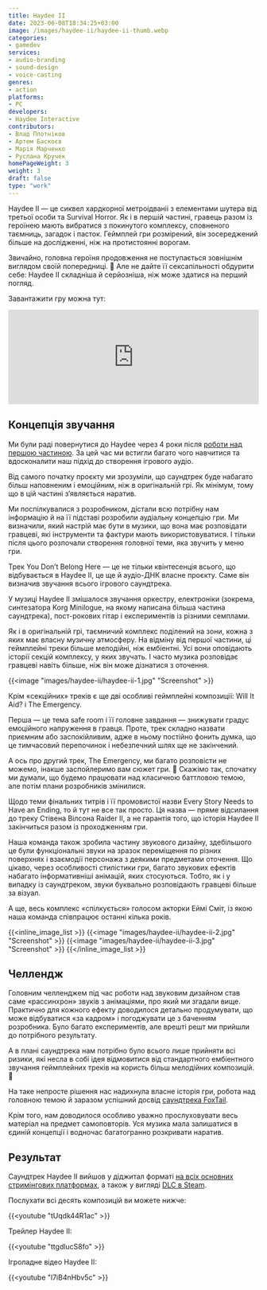 ```yaml
---
title: Haydee II
date: 2023-06-08T18:34:25+03:00
image: /images/haydee-ii/haydee-ii-thumb.webp
categories: 
- gamedev
services: 
- audio-branding
- sound-design
- voice-casting
genres:
- action
platforms:
- PC
developers:
- Haydee Interactive
contributors:
- Влад Плотніков
- Артем Баскоєв
- Марія Марченко
- Руслана Кручек
homePageWeight: 3
weight: 3
draft: false
type: "work"
---
```


Haydee II — це сиквел хардкорної метроідваніі з елементами шутера від третьої особи та Survival Horror. Як і в першій частині, гравець разом із героїнею мають вибратися з покинутого комплексу, сповненого таємниць, загадок і пасток. Геймплей гри розмірений, він зосереджений більше на дослідженні, ніж на протистоянні ворогам.

Звичайно, головна героїня продовження не поступається зовнішнім виглядом своїй попередниці. 🙂 Але не дайте її сексапільності обдурити себе: Haydee II складніша й серйозніша, ніж може здатися на перший погляд.

Завантажити гру можна тут:

<iframe loading="lazy" src="https://store.steampowered.com/widget/1444650/" frameborder="0" width="100%" height="190"></iframe>

## Концепція звучання

Ми були раді повернутися до Haydee через 4 роки після [роботи над першою частиною](works/haydee). За цей час ми встигли багато чого навчитися та вдосконалити наш підхід до створення ігрового аудіо.

Від самого початку проєкту ми зрозуміли, що саундтрек буде набагато більш наповненим і емоційним, ніж в оригінальній грі. Як мінімум, тому що в цій частині з’являється наратив.

Ми поспілкувалися з розробником, дістали всю потрібну нам інформацію й на її підставі розробили аудіальну концепцію гри. Ми визначили, який настрій має бути в музики, що вона має розповідати гравцеві, які інструменти та фактури мають використовуватися. І тільки після цього розпочали створення головної теми, яка звучить у меню гри.

Трек You Don’t Belong Here — це не тільки квінтесенція всього, що відбувається в Haydee II, це ще й аудіо-ДНК власне проєкту. Саме він визначив звучання всього ігрового саундтрека.

У музиці Haydee II змішалося звучання оркестру, електроніки (зокрема, синтезатора Korg Minilogue, на якому написана більша частина саундтрека), пост-рокових гітар і експериментів із різними семплами.

Як і в оригінальній грі, таємничий комплекс поділений на зони, кожна з яких має власну музичну атмосферу. На відміну від першої частини, ці геймплейні треки більше мелодійні, ніж ембіентні. Усі вони оповідають історії секцій комплексу, у яких звучать. І часто музика розповідає гравцеві навіть більше, ніж він може дізнатися з оточення.

{{<image "images/haydee-ii/haydee-ii-1.jpg" "Screenshot"  >}}

Крім «секційних» треків є ще дві особливі геймплейні композиції: Will It Aid? і The Emergency.

Перша — це тема safe room і її головне завдання — знижувати градус емоційного напруження в гравця. Проте, трек складно назвати приємним або заспокійливим, адже в ньому постійно фонить думка, що це тимчасовий перепочинок і небезпечний шлях ще не закінчений.

А ось про другий трек, The Emergency, ми багато розповісти не можемо, інакше заспойлеримо вам сюжет гри. 🙂 Скажімо так, спочатку ми думали, що будемо працювати над класичною баттловою темою, але потім плани розробників змінилися.

Щодо теми фінальних титрів і її промовистої назви Every Story Needs to Have an Ending, то й тут не все так просто. Ця назва — пряме відсилання до треку Стівена Вілсона Raider II, а не гарантія того, що історія Haydee II закінчиться разом із проходженням гри.

Наша команда також зробила частину звукового дизайну, здебільшого це були функціональні звуки на зразок переміщення по різних поверхнях і взаємодії персонажа з деякими предметами оточення. Що цікаво, через особливості стилістики гри, багато звукових ефектів набагато інформативніші анімацій, яких стосуються. Тобто, як і у випадку із саундтреком, звуки буквально розповідають гравцеві більше за візуал.

А ще, весь комплекс «спілкується» голосом акторки Еймі Сміт, із якою наша команда співпрацює останні кілька років.

{{<inline_image_list >}}
{{<image "images/haydee-ii/haydee-ii-2.jpg" "Screenshot"  >}}
{{<image "images/haydee-ii/haydee-ii-3.jpg" "Screenshot"  >}}
{{</inline_image_list >}}

## Челлендж

Головним челленджем під час роботи над звуковим дизайном став саме «рассинхрон» звуків з анімаціями, про який ми згадали вище. Практично для кожного ефекту доводилося детально продумувати, що може відбуватися «за кадром» і погоджувати це з баченням розробника. Було багато експериментів, але врешті решт ми прийшли до потрібного результату.

А в плані саундтрека нам потрібно було всього лише прийняти всі ризики, які несла в собі ідея відмовитися від стандартного ембіентного звучання геймплейних треків на користь більш мелодійних композицій. 🙂

На таке непросте рішення нас надихнула власне історія гри, робота над головною темою й заразом успішний досвід [саундтрека FoxTail](works/foxtail).

Крім того, нам доводилося особливо уважно прослуховувати весь матеріал на предмет самоповторів. Уся музика мала залишатися в єдиній концепції і водночас багатогранно розкривати наратив.

## Результат

Саундтрек Haydee II вийшов у діджитал форматі [на всіх основних стримінгових платформах](https://ampl.ink/wPKLw), а також у вигляді [DLC в Steam](https://store.steampowered.com/app/1544610/Haydee_2_Soundtrack/).

Послухати всі десять композицій ви можете нижче:

{{<youtube "tUqdk44R1ac" >}}

Трейлер Haydee II:

{{<youtube "ttgdlucS8fo" >}}

Ігроладне відео Haydee II:

{{<youtube "l7iB4nHbv5c" >}}